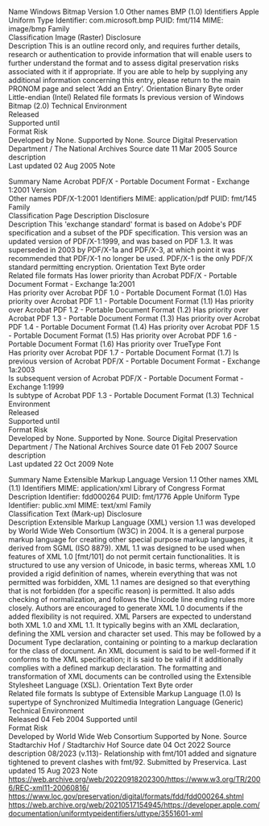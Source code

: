 Name	Windows Bitmap
Version	1.0
Other names	BMP (1.0)
Identifiers	Apple Uniform Type Identifier:  com.microsoft.bmp
PUID:  fmt/114
MIME:  image/bmp
Family	 
Classification	Image (Raster)
Disclosure	 
Description	This is an outline record only, and requires further details, research or authentication to provide information that will enable users to further understand the format and to assess digital preservation risks associated with it if appropriate. If you are able to help by supplying any additional information concerning this entry, please return to the main PRONOM page and select ‘Add an Entry’.
Orientation	Binary
Byte order	Little-endian (Intel)
Related file formats	Is previous version of Windows Bitmap (2.0)
Technical Environment	 
Released	 
Supported until	 
Format Risk	 
Developed by	None.
Supported by	None.
Source	Digital Preservation Department / The National Archives
Source date	11 Mar 2005
Source description	 
Last updated	02 Aug 2005
Note


Summary
Name	Acrobat PDF/X - Portable Document Format - Exchange 1:2001
Version	 
Other names	PDF/X-1:2001
Identifiers	MIME:  application/pdf
PUID:  fmt/145
Family	 
Classification	Page Description
Disclosure	 
Description	This 'exchange standard' format is based on Adobe's PDF specification and a subset of the PDF specification. This version was an updated version of PDF/X-1:1999, and was based on PDF 1.3. It was superseded in 2003 by PDF/X-1a and PDF/X-3, at which point it was recommended that PDF/X-1 no longer be used. PDF/X-1 is the only PDF/X standard permitting encryption.
Orientation	Text
Byte order	 
Related file formats	Has lower priority than Acrobat PDF/X - Portable Document Format - Exchange 1a:2001  
Has priority over Acrobat PDF 1.0 - Portable Document Format (1.0)
Has priority over Acrobat PDF 1.1 - Portable Document Format (1.1)
Has priority over Acrobat PDF 1.2 - Portable Document Format (1.2)
Has priority over Acrobat PDF 1.3 - Portable Document Format (1.3)
Has priority over Acrobat PDF 1.4 - Portable Document Format (1.4)
Has priority over Acrobat PDF 1.5 - Portable Document Format (1.5)
Has priority over Acrobat PDF 1.6 - Portable Document Format (1.6)
Has priority over TrueType Font  
Has priority over Acrobat PDF 1.7 - Portable Document Format (1.7)
Is previous version of Acrobat PDF/X - Portable Document Format - Exchange 1a:2003  
Is subsequent version of Acrobat PDF/X - Portable Document Format - Exchange 1:1999  
Is subtype of Acrobat PDF 1.3 - Portable Document Format (1.3)
Technical Environment	 
Released	 
Supported until	 
Format Risk	 
Developed by	None.
Supported by	None.
Source	Digital Preservation Department / The National Archives
Source date	01 Feb 2007
Source description	 
Last updated	22 Oct 2009
Note	 


Summary
Name	Extensible Markup Language
Version	1.1
Other names	XML (1.1)
Identifiers	MIME:  application/xml
Library of Congress Format Description Identifier:  fdd000264
PUID:  fmt/1776
Apple Uniform Type Identifier:  public.xml
MIME:  text/xml
Family	 
Classification	Text (Mark-up)
Disclosure	 
Description	Extensible Markup Language (XML) version 1.1 was developed by World Wide Web Consortium (W3C) in 2004. It is a general purpose markup language for creating other special purpose markup languages, it derived from SGML (ISO 8879). XML 1.1 was designed to be used when features of XML 1.0 [fmt/101] do not permit certain functionalities. It is structured to use any version of Unicode, in basic terms, whereas XML 1.0 provided a rigid definition of names, wherein everything that was not permitted was forbidden, XML 1.1 names are designed so that everything that is not forbidden (for a specific reason) is permitted. It also adds checking of normalization, and follows the Unicode line ending rules more closely. Authors are encouraged to generate XML 1.0 documents if the added flexibility is not required. XML Parsers are expected to understand both XML 1.0 and XML 1.1. It typically begins with an XML declaration, defining the XML version and character set used. This may be followed by a Document Type declaration, containing or pointing to a markup declaration for the class of document. An XML document is said to be well-formed if it conforms to the XML specification; it is said to be valid if it additionally complies with a defined markup declaration. The formatting and transformation of XML documents can be controlled using the Extensible Stylesheet Language (XSL).
Orientation	Text
Byte order	 
Related file formats	Is subtype of Extensible Markup Language (1.0)
Is supertype of Synchronized Multimedia Integration Language (Generic)  
Technical Environment	 
Released	04 Feb 2004
Supported until	 
Format Risk	 
Developed by	World Wide Web Consortium
Supported by	None.
Source	Stadtarchiv Hof / Stadtarchiv Hof
Source date	04 Oct 2022
Source description	08/2023 (v.113)- Relationship with fmt/101 added and signature tightened to prevent clashes with fmt/92. Submitted by Preservica.
Last updated	15 Aug 2023
Note	https://web.archive.org/web/20220918202300/https://www.w3.org/TR/2006/REC-xml11-20060816/ https://www.loc.gov/preservation/digital/formats/fdd/fdd000264.shtml https://web.archive.org/web/20210517154945/https://developer.apple.com/documentation/uniformtypeidentifiers/uttype/3551601-xml